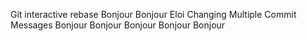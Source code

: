 Git interactive rebase
Bonjour
Bonjour
Eloi
Changing Multiple Commit Messages
Bonjour
Bonjour
Bonjour
Bonjour
Bonjour
